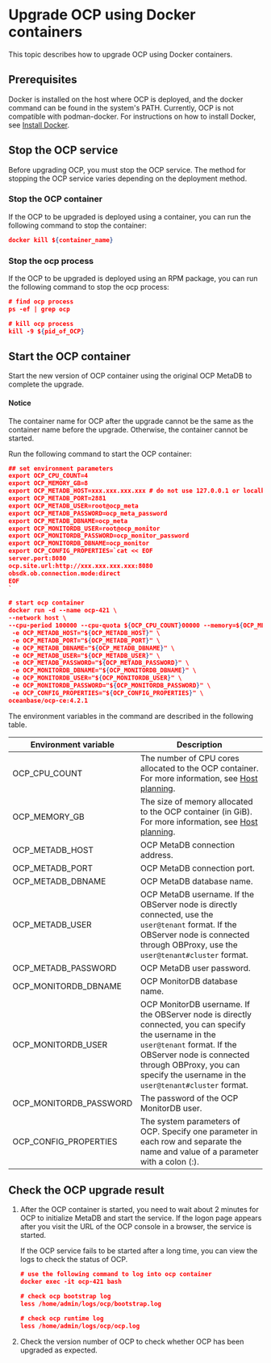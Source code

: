 # Upgrade OCP using Docker containers

This topic describes how to upgrade OCP using Docker containers.

## Prerequisites

Docker is installed on the host where OCP is deployed, and the docker command can be found in the system's PATH. Currently, OCP is not compatible with podman-docker. For instructions on how to install Docker, see [Install Docker](700.deploy-appendix/100.deploy-docker.md).

## Stop the OCP service

Before upgrading OCP, you must stop the OCP service. The method for stopping the OCP service varies depending on the deployment method.

### Stop the OCP container

If the OCP to be upgraded is deployed using a container, you can run the following command to stop the container:

```json
docker kill ${container_name}
```

### Stop the ocp process

If the OCP to be upgraded is deployed using an RPM package, you can run the following command to stop the ocp process:

```json
# find ocp process
ps -ef | grep ocp

# kill ocp process
kill -9 ${pid_of_OCP}
```

## Start the OCP container

Start the new version of OCP container using the original OCP MetaDB to complete the upgrade.

<main id="notice" type='notice'>
<h4>Notice</h4>
<p>The container name for OCP after the upgrade cannot be the same as the container name before the upgrade. Otherwise, the container cannot be started. </p>
</main>

Run the following command to start the OCP container:

```json
## set environment parameters
export OCP_CPU_COUNT=4
export OCP_MEMORY_GB=8
export OCP_METADB_HOST=xxx.xxx.xxx.xxx # do not use 127.0.0.1 or localhsot
export OCP_METADB_PORT=2881
export OCP_METADB_USER=root@ocp_meta
export OCP_METADB_PASSWORD=ocp_meta_password
export OCP_METADB_DBNAME=ocp_meta
export OCP_MONITORDB_USER=root@ocp_monitor
export OCP_MONITORDB_PASSWORD=ocp_monitor_password
export OCP_MONITORDB_DBNAME=ocp_monitor
export OCP_CONFIG_PROPERTIES=`cat << EOF
server.port:8080
ocp.site.url:http://xxx.xxx.xxx.xxx:8080
obsdk.ob.connection.mode:direct
EOF
`

# start ocp container
docker run -d --name ocp-421 \
--network host \ 
--cpu-period 100000 --cpu-quota ${OCP_CPU_COUNT}00000 --memory=${OCP_MEMORY_GB}G \
 -e OCP_METADB_HOST="${OCP_METADB_HOST}" \
 -e OCP_METADB_PORT="${OCP_METADB_PORT}" \
 -e OCP_METADB_DBNAME="${OCP_METADB_DBNAME}" \
 -e OCP_METADB_USER="${OCP_METADB_USER}" \
 -e OCP_METADB_PASSWORD="${OCP_METADB_PASSWORD}" \
 -e OCP_MONITORDB_DBNAME="${OCP_MONITORDB_DBNAME}" \
 -e OCP_MONITORDB_USER="${OCP_MONITORDB_USER}" \
 -e OCP_MONITORDB_PASSWORD="${OCP_MONITORDB_PASSWORD}" \
 -e OCP_CONFIG_PROPERTIES="${OCP_CONFIG_PROPERTIES}" \
oceanbase/ocp-ce:4.2.1
```

The environment variables in the command are described in the following table.

| Environment variable | Description |
| --- | --- |
| OCP_CPU_COUNT | The number of CPU cores allocated to the OCP container. For more information, see [Host planning](300.installation-planning/200.host-planning.md).  |
| OCP_MEMORY_GB | The size of memory allocated to the OCP container (in GiB). For more information, see [Host planning](300.installation-planning/200.host-planning.md).  |
| OCP_METADB_HOST | OCP MetaDB connection address.  |
| OCP_METADB_PORT | OCP MetaDB connection port.  |
| OCP_METADB_DBNAME | OCP MetaDB database name.  |
| OCP_METADB_USER | OCP MetaDB username. If the OBServer node is directly connected, use the `user@tenant` format. If the OBServer node is connected through OBProxy, use the `user@tenant#cluster` format.  |
| OCP_METADB_PASSWORD | OCP MetaDB user password.  |
| OCP_MONITORDB_DBNAME | OCP MonitorDB database name.  |
| OCP_MONITORDB_USER | OCP MonitorDB username. If the OBServer node is directly connected, you can specify the username in the `user@tenant` format. If the OBServer node is connected through OBProxy, you can specify the username in the `user@tenant#cluster` format.  |
| OCP_MONITORDB_PASSWORD | The password of the OCP MonitorDB user.  |
| OCP_CONFIG_PROPERTIES | The system parameters of OCP. Specify one parameter in each row and separate the name and value of a parameter with a colon (:).  |

## Check the OCP upgrade result

1. After the OCP container is started, you need to wait about 2 minutes for OCP to initialize MetaDB and start the service. If the logon page appears after you visit the URL of the OCP console in a browser, the service is started.

   If the OCP service fails to be started after a long time, you can view the logs to check the status of OCP.

   ```json
   # use the following command to log into ocp container
   docker exec -it ocp-421 bash
   
   # check ocp bootstrap log
   less /home/admin/logs/ocp/bootstrap.log
   
   # check ocp runtime log
   less /home/admin/logs/ocp/ocp.log
   ```

2. Check the version number of OCP to check whether OCP has been upgraded as expected.
